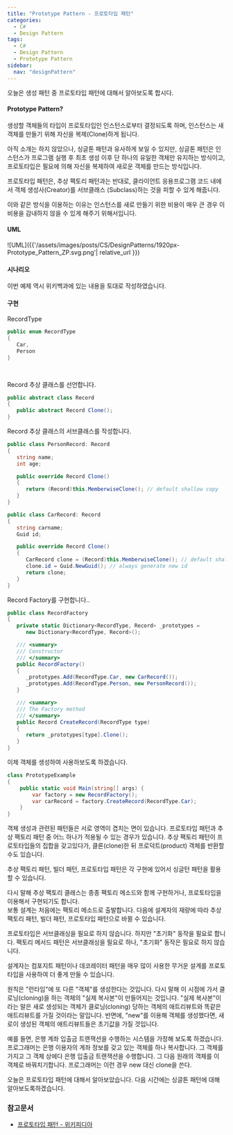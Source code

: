```yaml
---
title: "Prototype Pattern - 프로토타입 패턴"
categories:
  - C# 
  - Design Pattern
tags:
  - C#
  - Design Pattern
  - Prototype Pattern
sidebar:
  nav: "designPattern"
---
```

오늘은 생성 패턴 중 프로토타입 패턴에 대해서 알아보도록 합시다.

#### Prototype Pattern?
  
생성할 객체들의 타입이 프로토타입인 인스턴스로부터 결정되도록 하며, 인스턴스는 새 객체를 만들기 위해 자신을 복제(Clone)하게 됩니다.

아직 소개는 하지 않았으나, 싱글톤 패턴과 유사하게 보일 수 있지만, 싱글톤 패턴은 인스턴스가 프로그램 실행 후 최초 생성 이후 단 하나의 유일한 객체만 유지하는 방식이고, 프로토타입은 필요에 의해 자신을 복제하여 새로운 객체를 만드는 방식입니다.  
  
프로토타입 패턴은, 추상 팩토리 패턴과는 반대로, 클라이언트 응용프로그램 코드 내에서 객체 생성사(Creator)를 서브클래스 (Subclass)하는 것을 피할 수 있게 해줍니다.  
  
이와 같은 방식을 이용하는 이유는 인스턴스를 새로 만들기 위한 비용이 매우 큰 경우 이 비용을 감내하지 않을 수 있게 해주기 위해서입니다.
  
#### UML
![UML]({{'/assets/images/posts/CS/DesignPatterns/1920px-Prototype_Pattern_ZP.svg.png'| relative_url }})

#### 시나리오
이번 예제 역시 위키백과에 있는 내용을 토대로 작성하였습니다.

#### 구현
RecordType 
``` cs
public enum RecordType
{
   Car,
   Person
}

	
```
  
Record 추상 클래스를 선언합니다.
``` cs
public abstract class Record
{
   public abstract Record Clone();
}

```  
  
Record 추상 클래스의 서브클래스를 작성합니다. 
``` cs
public class PersonRecord: Record
{
   string name;
   int age;

   public override Record Clone()
   {
      return (Record)this.MemberwiseClone(); // default shallow copy
   }
}

public class CarRecord: Record
{
   string carname;
   Guid id;

   public override Record Clone()
   {
      CarRecord clone = (Record)this.MemberwiseClone(); // default shallow copy
      clone.id = Guid.NewGuid(); // always generate new id
      return clone;
   }
}
```  

Record Factory를 구현합니다..
``` cs
public class RecordFactory
{
   private static Dictionary<RecordType, Record> _prototypes =
      new Dictionary<RecordType, Record>();

   /// <summary>
   /// Constructor
   /// </summary>
   public RecordFactory()
   {
      _prototypes.Add(RecordType.Car, new CarRecord());
      _prototypes.Add(RecordType.Person, new PersonRecord());
   }

   /// <summary>
   /// The Factory method
   /// </summary>
   public Record CreateRecord(RecordType type)
   {
      return _prototypes[type].Clone();
   }
}

```  
  
이제 객체를 생성하여 사용하보도록 하겠습니다.
``` cs
class PrototypeExample
{
    public static void Main(string[] args) {
        var factory = new RecordFactory();
        var carRecord = factory.CreateRecord(RecordType.Car);
    }
}
```

  
객체 생성과 관련된 패턴들은 서로 영역이 겹치는 면이 있습니다. 프로토타입 패턴과 추상 팩토리 패턴 중 어느 하나가 적용될 수 있는 경우가 있습니다. 추상 팩토리 패턴이 프로토타입들의 집합을 갖고있다가, 클론(clone)한 뒤 프로덕트(product) 객체를 반환할 수도 있습니다.  
  
추상 팩토리 패턴, 빌더 패턴, 프로토타입 패턴은 각 구현에 있어서 싱글턴 패턴을 활용할 수 있습니다.  
  
다시 말해 추상 팩토리 클래스는 종종 팩토리 메소드와 함께 구현하거나, 프로토타입을 이용해서 구현되기도 합니다.  
보통 설계는 처음에는 팩토리 메소드로 출발합니다. 다음에 설계자의 재량에 따라 추상 팩토리 패턴, 빌더 패턴, 프로토타입 패턴으로 바뀔 수 있습니다.  
  
프로토타입은 서브클래싱을 필요로 하지 않습니다. 하지만 "초기화" 동작을 필요로 합니다. 팩토리 메서드 패턴은 서브클래싱을 필요로 하나, "초기화" 동작은 필요로 하지 않습니다.  
  
설계자는 컴포지트 패턴이나 데코레이터 패턴을 매우 많이 사용한 무거운 설계를 프로토타입을 사용하여 더 좋게 만들 수 있습니다.  
  
원칙은 "런타임"에 또 다른 "객체"를 생성한다는 것입니다. 다시 말해 이 시점에 가서 클로닝(cloning)을 하는 객체의 "실제 복사본"이 만들어지는 것입니다. "실제 복사본"이라는 말은 새로 생성되는 객체가 클로닝(cloning) 당하는 객체의 애트리뷰트와 똑같은 애트리뷰트를 가질 것이라는 말입니다. 반면에, "new"를 이용해 객체를 생성했다면, 새로이 생성된 객체의 애트리뷰트들은 초기값을 가질 것입니다.  
  
예를 들면, 은행 계좌 입출금 트랜잭션을 수행하는 시스템을 가정해 보도록 하겠습니다. 프로그래머는 은행 이용자의 계좌 정보를 갖고 있는 객체를 하나 복사합니다. 그 객체를 가지고 그 객체 상에다 은행 입출금 트랜잭션을 수행합니다. 그 다음 원래의 객체를 이 객체로 바꿔치기합니다. 프로그래머는 이런 경우 new 대신 clone을 쓴다.    
  
오늘은 프로토타입 패턴에 대해서 알아보았습니다. 다음 시간에는 싱글톤 패턴에 대해 알아보도록하겠습니다.
### 참고문서
* [프로토타입 패턴 - 위키피디아](https://ko.wikipedia.org/wiki/프로토타입_패턴)
